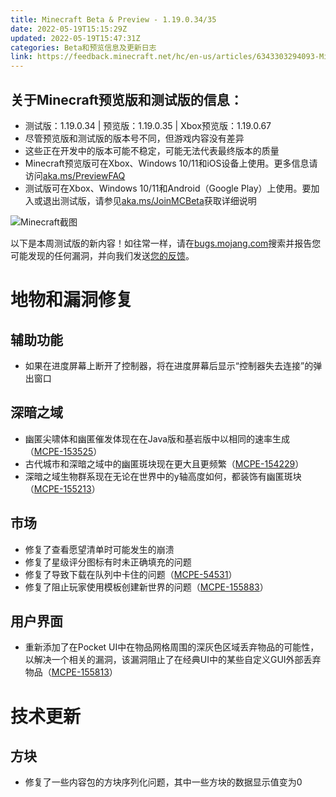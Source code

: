 ```yaml
---
title: Minecraft Beta & Preview - 1.19.0.34/35
date: 2022-05-19T15:15:29Z
updated: 2022-05-19T15:47:31Z
categories: Beta和预览信息及更新日志
link: https://feedback.minecraft.net/hc/en-us/articles/6343303294093-Minecraft-Beta-Preview-1-19-0-34-35
---
```


## **关于Minecraft预览版和测试版的信息：**

- 测试版：1.19.0.34 \| 预览版：1.19.0.35 \| Xbox预览版：1.19.0.67
- 尽管预览版和测试版的版本号不同，但游戏内容没有差异
- 这些正在开发中的版本可能不稳定，可能无法代表最终版本的质量
- Minecraft预览版可在Xbox、Windows 10/11和iOS设备上使用。更多信息请访问[aka.ms/PreviewFAQ](http://aka.ms/PreviewFAQ)
- 测试版可在Xbox、Windows 10/11和Android（Google Play）上使用。要加入或退出测试版，请参见[aka.ms/JoinMCBeta](https://aka.ms/JoinMCBeta)获取详细说明

![Minecraft截图](https://feedback.minecraft.net/hc/article_attachments/6343276220685/beta_19_7.jpg)

以下是本周测试版的新内容！如往常一样，请在[bugs.mojang.com](http://bugs.mojang.com/)搜索并报告您可能发现的任何漏洞，并向我们发送[您的反馈](https://aka.ms/MinecraftBetaFeedback)。

# **地物和漏洞修复**

## **辅助功能**

- 如果在进度屏幕上断开了控制器，将在进度屏幕后显示“控制器失去连接”的弹出窗口

## **深暗之域**

- 幽匿尖啸体和幽匿催发体现在在Java版和基岩版中以相同的速率生成（[MCPE-153525](https://bugs.mojang.com/browse/MCPE-153525)）
- 古代城市和深暗之域中的幽匿斑块现在更大且更频繁（[MCPE-154229](https://bugs.mojang.com/browse/MCPE-154229)）
- 深暗之域生物群系现在无论在世界中的y轴高度如何，都装饰有幽匿斑块（[MCPE-155213](https://bugs.mojang.com/browse/MCPE-155213)）

## **市场**

- 修复了查看愿望清单时可能发生的崩溃
- 修复了星级评分图标有时未正确填充的问题
- 修复了导致下载在队列中卡住的问题（[MCPE-54531](https://bugs.mojang.com/browse/MCPE-54531)）
- 修复了阻止玩家使用模板创建新世界的问题（[MCPE-155883](https://bugs.mojang.com/browse/MCPE-155883)）

## **用户界面**

- 重新添加了在Pocket UI中在物品网格周围的深灰色区域丢弃物品的可能性，以解决一个相关的漏洞，该漏洞阻止了在经典UI中的某些自定义GUI外部丢弃物品（[MCPE-155813](https://bugs.mojang.com/browse/MCPE-155813)）

# **技术更新**

## **方块**

- 修复了一些内容包的方块序列化问题，其中一些方块的数据显示值变为0